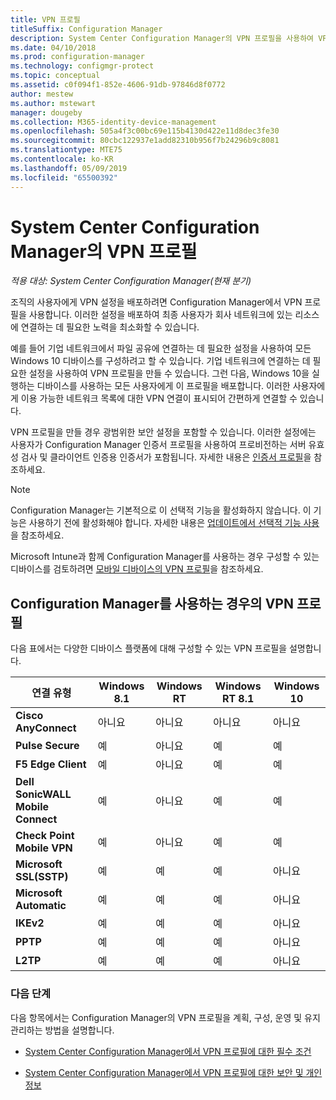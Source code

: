 ```yaml
---
title: VPN 프로필
titleSuffix: Configuration Manager
description: System Center Configuration Manager의 VPN 프로필을 사용하여 VPN 설정을 조직의 사용자에게 배포하는 방법을 알아봅니다.
ms.date: 04/10/2018
ms.prod: configuration-manager
ms.technology: configmgr-protect
ms.topic: conceptual
ms.assetid: c0f094f1-852e-4606-91db-97846d8f0772
author: mestew
ms.author: mstewart
manager: dougeby
ms.collection: M365-identity-device-management
ms.openlocfilehash: 505a4f3c00bc69e115b4130d422e11d8dec3fe30
ms.sourcegitcommit: 80cbc122937e1add82310b956f7b24296b9c8081
ms.translationtype: MTE75
ms.contentlocale: ko-KR
ms.lasthandoff: 05/09/2019
ms.locfileid: "65500392"
---
```

# <a name="vpn-profiles-in-system-center-configuration-manager"></a>System Center Configuration Manager의 VPN 프로필

*적용 대상: System Center Configuration Manager(현재 분기)*

<!--1283610-->
조직의 사용자에게 VPN 설정을 배포하려면 Configuration Manager에서 VPN 프로필을 사용합니다. 이러한 설정을 배포하여 최종 사용자가 회사 네트워크에 있는 리소스에 연결하는 데 필요한 노력을 최소화할 수 있습니다.  

 예를 들어 기업 네트워크에서 파일 공유에 연결하는 데 필요한 설정을 사용하여 모든 Windows 10 디바이스를 구성하려고 할 수 있습니다. 기업 네트워크에 연결하는 데 필요한 설정을 사용하여 VPN 프로필을 만들 수 있습니다. 그런 다음, Windows 10을 실행하는 디바이스를 사용하는 모든 사용자에게 이 프로필을 배포합니다. 이러한 사용자에게 이용 가능한 네트워크 목록에 대한 VPN 연결이 표시되어 간편하게 연결할 수 있습니다.  

 VPN 프로필을 만들 경우 광범위한 보안 설정을 포함할 수 있습니다. 이러한 설정에는 사용자가 Configuration Manager 인증서 프로필을 사용하여 프로비전하는 서버 유효성 검사 및 클라이언트 인증용 인증서가 포함됩니다. 자세한 내용은 [인증서 프로필](introduction-to-certificate-profiles.md)을 참조하세요.  

> [!Note]  
> Configuration Manager는 기본적으로 이 선택적 기능을 활성화하지 않습니다. 이 기능은 사용하기 전에 활성화해야 합니다. 자세한 내용은 [업데이트에서 선택적 기능 사용](/sccm/core/servers/manage/install-in-console-updates#bkmk_options)을 참조하세요.<!--505213-->  


 Microsoft Intune과 함께 Configuration Manager를 사용하는 경우 구성할 수 있는 디바이스를 검토하려면 [모바일 디바이스의 VPN 프로필](/sccm/mdm/deploy-use/create-vpn-profiles)을 참조하세요.  

## <a name="vpn-profiles-when-using-configuration-manager"></a>Configuration Manager를 사용하는 경우의 VPN 프로필  
 다음 표에서는 다양한 디바이스 플랫폼에 대해 구성할 수 있는 VPN 프로필을 설명합니다.  

|연결 유형|Windows 8.1|Windows RT|Windows RT 8.1|Windows 10|  
|---------------------|-----------------|----------------|--------------------|----------------|  
|**Cisco AnyConnect**|아니요|아니요|아니요|아니요|  
|**Pulse Secure**|예|아니요|예|예|  
|**F5 Edge Client**|예|아니요|예|예|  
|**Dell SonicWALL Mobile Connect**|예|아니요|예|예|  
|**Check Point Mobile VPN**|예|아니요|예|예|  
|**Microsoft SSL(SSTP)**|예|예|예|아니요|  
|**Microsoft Automatic**|예|예|예|아니요|  
|**IKEv2**|예|예|예|아니요|  
|**PPTP**|예|예|예|아니요|  
|**L2TP**|예|예|예|아니요|  

### <a name="next-steps"></a>다음 단계  
 다음 항목에서는 Configuration Manager의 VPN 프로필을 계획, 구성, 운영 및 유지 관리하는 방법을 설명합니다.  

-   [System Center Configuration Manager에서 VPN 프로필에 대한 필수 조건](../plan-design/prerequisites-for-wifi-vpn-profiles.md)  

-   [System Center Configuration Manager에서 VPN 프로필에 대한 보안 및 개인 정보](../plan-design/security-and-privacy-for-wifi-vpn-profiles.md)
